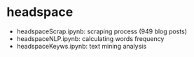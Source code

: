 # headspace

* headspaceScrap.ipynb: scraping process (949 blog posts)
* headspaceNLP.ipynb: calculating words frequency 
* headspaceKeyws.ipynb: text mining analysis
